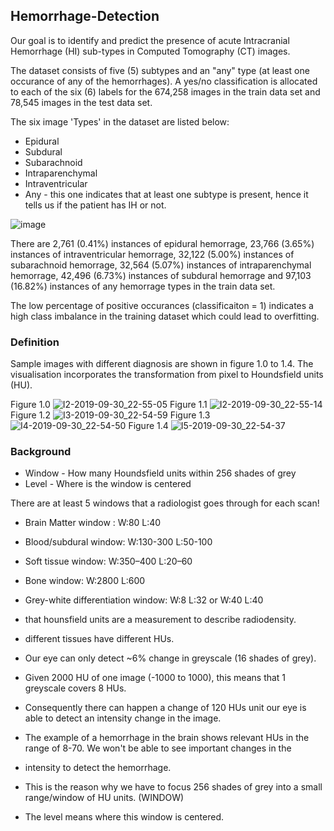## Hemorrhage-Detection

Our goal is to identify and predict the presence of acute Intracranial Hemorrhage (HI) sub-types in Computed Tomography (CT) images. 

The dataset consists of five (5) subtypes and an "any" type (at least one occurance of any of the hemorrhages). 
A yes/no classification is allocated to each of the six (6) labels for the 674,258 images in the train data set and 78,545 images in the test data set.  

The six image 'Types' in the dataset are listed below:

- Epidural
- Subdural
- Subarachnoid
- Intraparenchymal
- Intraventricular
- Any - this one indicates that at least one subtype is present, hence it tells us if the patient has IH or not.

![image](https://user-images.githubusercontent.com/50160174/66179970-58cc6900-e6ae-11e9-8e5e-0dc7483c0d75.png)

There are 2,761 (0.41%) instances of epidural hemorrage, 23,766 (3.65%) instances of intraventricular hemorrage, 32,122 (5.00%) instances of subarachnoid hemorrage, 32,564 (5.07%) instances of intraparenchymal hemorrage, 42,496 (6.73%) instances of subdural hemorrage 
and 97,103 (16.82%) instances of any hemorrage types in the train data set. 

The low percentage of positive occurances (classificaiton = 1) indicates a high class imbalance in the training dataset which could lead to overfitting.   

### Definition

Sample images with different diagnosis are shown in figure 1.0 to 1.4. The visualisation incorporates the transformation from pixel to Houndsfield units (HU). 

Figure 1.0
![I2-2019-09-30_22-55-05](https://user-images.githubusercontent.com/50160174/65880778-b4100a00-e3d5-11e9-8f37-837c7e9cf997.jpg)
Figure 1.1
![I2-2019-09-30_22-55-14](https://user-images.githubusercontent.com/50160174/65880779-b4a8a080-e3d5-11e9-9b32-b21800402c6a.jpg)
Figure 1.2
![I3-2019-09-30_22-54-59](https://user-images.githubusercontent.com/50160174/65880783-b5d9cd80-e3d5-11e9-9813-83714098be4b.jpg)
Figure 1.3
![I4-2019-09-30_22-54-50](https://user-images.githubusercontent.com/50160174/65880784-b5d9cd80-e3d5-11e9-9925-e4a141fafe6f.jpg)
Figure 1.4
![I5-2019-09-30_22-54-37](https://user-images.githubusercontent.com/50160174/65880785-b5d9cd80-e3d5-11e9-83fd-d9c56b5cd516.jpg)

### Background

- Window - How many Houndsfield units within 256 shades of grey
- Level - Where is the window is centered

There are at least 5 windows that a radiologist goes through for each scan!

- Brain Matter window : W:80 L:40
- Blood/subdural window: W:130-300 L:50-100
- Soft tissue window: W:350–400 L:20–60
- Bone window: W:2800 L:600
- Grey-white differentiation window: W:8 L:32 or W:40 L:40

- that hounsfield units are a measurement to describe radiodensity.
- different tissues have different HUs.
- Our eye can only detect ~6% change in greyscale (16 shades of grey).
- Given 2000 HU of one image (-1000 to 1000), this means that 1 greyscale covers 8 HUs.
- Consequently there can happen a change of 120 HUs unit our eye is able to detect an intensity change in the image.
- The example of a hemorrhage in the brain shows relevant HUs in the range of 8-70. We won't be able to see important changes in the 
- intensity to detect the hemorrhage.
- This is the reason why we have to focus 256 shades of grey into a small range/window of HU units. (WINDOW)
- The level means where this window is centered.



